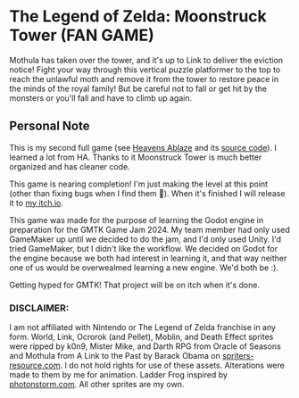 
# The Legend of Zelda: Moonstruck Tower (FAN GAME)

Mothula has taken over the tower, and it's up to Link to deliver the eviction notice! Fight your way through this vertical puzzle platformer to the top to reach the unlawful moth and remove it from the tower to restore peace in the minds of the royal family! But be careful not to fall or get hit by the monsters or you'll fall and have to climb up again.

## Personal Note
This is my second full game (see [Heavens Ablaze](http://sumrbrandr.github.io) and its [source code](https://github.com/SumRbrandR/HeavensAblaze)). I learned a lot from HA. Thanks to it Moonstruck Tower is much better organized and has cleaner code. 

This game is nearing completion! I'm just making the level at this point (other than fixing bugs when I find them 🤫). When it's finished I will release it to [my itch.io](https://treadthedawngames.itch.io/).

This game was made for the purpose of learning the Godot engine in preparation for the GMTK Game Jam 2024. My team member had only used GameMaker up until we decided to do the jam, and I'd only used Unity. I'd tried GameMaker, but I didn't like the workflow. We decided on Godot for the engine because we both had interest in learning it, and that way neither one of us would be overwealmed learning a new engine. We'd both be :).

Getting hyped for GMTK! That project will be on itch when it's done.

### DISCLAIMER:
I am not affiliated with Nintendo or The Legend of Zelda franchise in any form.
World, Link, Ocrorok (and Pellet), Moblin, and Death Effect sprites were ripped by k0n9, Mister Mike, and Darth RPG from Oracle of Seasons and Mothula from A Link to the Past by Barack Obama on [spriters-resource.com](https://www.spriters-resource.com/). I do not hold rights for use of these assets. Alterations were made to them by me for animation. Ladder Frog inspired by [photonstorm.com](https://photonstorm.com/art/tutorials-art/16x16-pixel-art-tutorial). All other sprites are my own.







